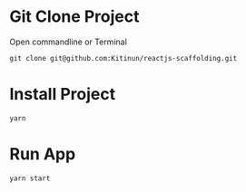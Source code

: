 # Git Clone Project
Open commandline or Terminal 
````
git clone git@github.com:Kitinun/reactjs-scaffolding.git
````
# Install Project
````
yarn
````
# Run App
````
yarn start
````
